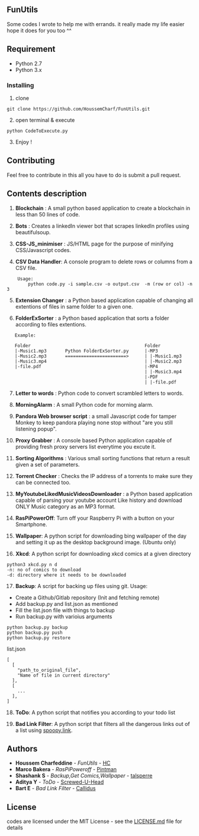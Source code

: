 ## FunUtils

 Some codes I wrote to help me with errands. it really made my life easier hope it does for you too ^^

## Requirement

* Python 2.7
* Python 3.x


### Installing

1. clone

```
git clone https://github.com/HoussemCharf/FunUtils.git
```

2. open terminal & execute 
```
python CodeToExecute.py
```

3. Enjoy !


## Contributing

Feel free to contribute in this all you have to do is submit a pull request.

## Contents description

1. **Blockchain** : A small python based application to create a blockchain in less than 50 lines of code.

2. **Bots** : Creates a linkedIn viewer bot that scrapes linkedIn profiles using beautifulsoup.

3. **CSS-JS_minimiser** : JS/HTML page for the purpose of minifying CSS/Javascript codes.

4. **CSV Data Handler**: A console program to delete rows or columns from a CSV file.

```
    Usage:
        python code.py -i sample.csv -o output.csv  -m (row or col) -n 3
```

5. **Extension Changer** : a Python based application capable of changing all extentions of files in same folder to a given one.

6. **FolderExSorter** : a Python based application that sorts a folder according to files extentions.

```
   Example:

   Folder                                           Folder
   |-Music1.mp3       Python FolderExSorter.py      |-MP3
   |-Music2.mp3       =======================>      | |-Music1.mp3
   |-Music3.mp4                                     | |-Music2.mp3
   |-file.pdf                                       |-MP4
                                                    | |-Music3.mp4
                                                    |-PDF
                                                    | |-file.pdf
```

7. **Letter to words** : Python code to convert scrambled letters to words.

8. **MorningAlarm** : A small Python code for morning alarm.

9. **Pandora Web browser script** : a small Javascript code for tamper Monkey to keep pandora playing none stop without "are you still listening popup".

10. **Proxy Grabber** : A console based Python application capable of providing fresh proxy servers list everytime you excute it.

11. **Sorting Algorithms** : Various small sorting functions that return a result given a set of parameters.

12. **Torrent Checker** : Checks the IP address of a torrents to make sure they can be connected too.

13. **MyYoutubeLikedMusicVideosDownloader** : a Python based application capable of parsing your youtube account Like history and download ONLY Music category as an MP3 format.

14. **RasPiPowerOff**: Turn off your Raspberry Pi with a button on your Smartphone.

15. **Wallpaper**: A python script for downloading bing wallpaper of the day and setting it up as the desktop background image. (Ubuntu only)

16. **Xkcd**: A python script for downloading xkcd comics at a given directory
```
python3 xkcd.py n d
-n: no of comics to download
-d: directory where it needs to be downloaded
```

17. **Backup**: A script for backing up files using git. Usage:
   - Create a Github/Gitlab repository (Init and fetching remote)
   - Add backup.py and list.json as mentioned
   - Fill the list.json file with things to backup
   - Run backup.py with varioius arguments
```
python backup.py backup
python backup.py push
python backup.py restore
```

list.json

```
[
  [
    "path_to_original_file",
    "Name of file in current directory"
  ],
  [
    ...
  ],
]
```

18. **ToDo**: A python script that notifies you according to your todo list

19. **Bad Link Filter**: A python script that filters all the dangerous links out of a list using [spoopy.link](https://spoopy.link/).

## Authors

* **Houssem Charfeddine** - *FunUtils* - [HC](https://github.com/HoussemCharf)
* **Marco Bakera** - *RasPiPoweroff* - [Pintman](https://github.com/pintman)
* **Shashank S** - *Backup,Get Comics,Wallpaper* - [talsperre](https://github.com/talsperre)
* **Aditya Y** - *ToDo* - [Screwed-U-Head](https://github.com/Screwed-Up-Head)
* **Bart E** - *Bad Link Filter* - [Callidus](https://github.com/Baev1)
## License

codes are licensed under the MIT License - see the [LICENSE.md](LICENSE) file for details

